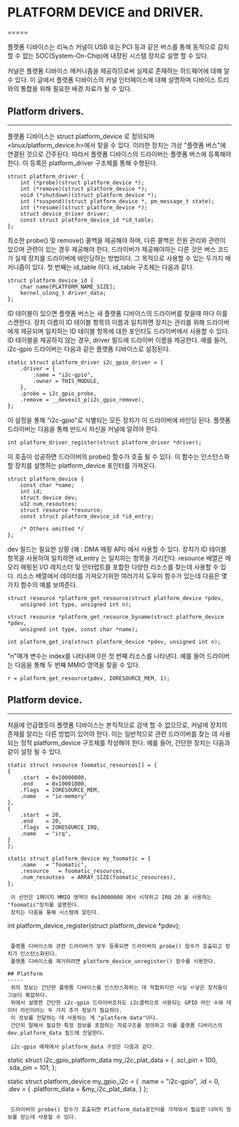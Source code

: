 # PLATFORM DEVICE and DRIVER.
=====

 플랫폼 디바이스는 리눅스 커널이 USB 또는 PCI 등과 같은 버스를 통해 동적으로 감지 할 수 없는 SOC(System-On-Chip)에 내장된 시스템 장치로 설명 할 수 있다. 

 커널은 플랫폼 디바이스 매커니즘을 제공하므로써 실제로 존재하는 하드웨어에 대해 알 수 있다. 
 이 글에서 플랫폼 디바이스의 커널 인터페이스에 대해 설명하며 디바이스 트리와의 통합을 위해 필요한 배경 자료가 될 수 있다.

## Platform drivers.
-----
 플랫폼 디바이스는 struct platform_device 로 정의되며 <linux/platform_device.h>에서 찾을 수 있다. 이러한 장치는 가상 "플랫폼 버스"에 연결된 것으로 간주된다.
 따라서 플랫폼 디바이스의 드라이버는 플랫폼 버스에 등록해야 한다. 이 등록은 platform_driver 구조체를 통해 수행된다. 

```
struct platform_driver {
	int (*probe)(struct platform_device *);
	int (*remove)(struct platform_device *);
	void (*shutdown)(struct platform_device *);
	int (*suspend)(struct platform_device *, pm_message_t state);
	int (*resume)(struct platform_device *);
	struct device_driver driver;
	const struct platform_device_id *id_table;
};
```
 최소한 probe() 및 remove() 콜백을 제공해야 하며, 다른 콜백은 전원 관리와 관련이 있으며 관련이 있는 경우 제공해야 한다.
 드라이버가 제공해야하는 다른 것은 버스 코드가 실제 장치를 드라이버에 바인딩하는 방법이다. 
 그 목적으로 사용할 수 있는 두가지 매커니즘이 있다. 첫 번째는 id_table 이다.
 id_table 구조체는 다음과 같다.

```
struct platform_device_id {
	char name[PLATFORM_NAME_SIZE];
	kernel_ulong_t driver_data;
};
```

 ID 테이블이 있으면 플랫폼 버스는 새 플랫폼 디바이스의 드라이버를 찾을때 마다 이를 스캔한다. 
 장치 이름이 ID 테이블 항목의 이름과 일치하면 장치는 관리를 위해 드라이버에게 제공되며 일치하는 ID 테이블 항목에 대한 포인터도 드라이버에서 사용할 수 있다.
 ID 테이블을 제공하지 않는 경우, driver 필드에 드라이버 이름을 제공한다. 
 예를 들어, i2c-gpio 드라이버는 다음과 같은 플랫폼 디바이스로 설정된다. 

```
static struct platform_driver i2c_gpio_driver = {
	.driver = {
		.name = "i2c-gpio",
		.owner = THIS_MODULE,
	},
	.probe = i2c_gpio_probe,
	.remove = __devexit_p(i2c_gpio_remove),
};
```

 이 설정을 통해 "i2c-gpio"로 식별되는 모든 장치가 이 드라이버에 바인딩 된다. 
 플랫폼 드라이버는 다음을 통해 반드시 자신을 커널에 알려야 한다.

```
int platform_driver_register(struct platform_driver *driver);
```

 이 호출이 성공하면 드라이버의 probe() 함수가 호출 될 수 있다. 이 함수는 인스턴스화 할 장치를 설명하는 platform_device 포인터를 가져온다. 

```
struct platform_device {
	const char *name;
	int id;
	struct device dev;
	u32 num_resoutces;
	struct resource *resource;
	const struct platform_device_id *id_entry;

	/* Others omitted */
};
```
 dev 필드는 필요한 상황 (예 : DMA 매핑 API) 에서 사용할 수 있다. 장치가 ID 테이블 항목을 사용하여 일치하면 id_entry 는 일치하는 항목을 가리킨다.
 resource 배열은 메모리 매핑된 I/O 레지스터 및 인터럽트를 포함한 다양한 리소스를 찾는데 사용할 수 있다. 
 리소스 배열에서 데이터를 가져오기위한 여러가지 도우미 함수가 있는데 다음은 몇가지 함수의 예를 보여준다.
```
struct resource *platform_get_resource(struct platform_device *pdev, 
	unsigned int type, unsigned int n);

struct resource *platform_get_resource_byname(struct platform_device *pdev,
	unsigned int type, const char *name);

int platform_get_irq(struct platform_device *pdev, unsigned int n);
```

 "n"매개 변수는 index를 나타내며 0은 첫 번째 리소스를 나타낸다. 예를 들어 드라이버는 다음을 통해 두 번째 MMIO 영역을 찾을 수 있다.
```
r = platform_get_resource(pdev, IORESOURCE_MEM, 1);
```


## Platform device.
-----
 처음에 언급했듯이 플랫폼 디바이스는 본직적으로 검색 할 수 없으므로, 커널에 장치의 존재를 알리는 다른 방법이 있어야 한다.
 이는 일반적으로 관련 드라이버를 찾는 데 사용되는 정적 platform_device 구조체를 작성해야 한다. 
 예를 들어, 간단한 장치는 다음과 같이 설정 될 수 있다. 

```
static struct resource foomatic_resources[] = {
{
	.start	= 0x10000000,
	.end	= 0x10001000,
	.flags	= IORESOURCE_MEM,
	.name	= "io-memory"
},
{
	.start	= 20,
	.end	= 20,
	.flags	= IORESOURCE_IRQ,
	.name	= "irq",
}
};

static struct platform_device my_foomatic = {
	.name	= "foomatic",
	.resource	= foomatic_resources,
	.num_resoutces	= ARRAY_SIZE(foomatic_resources),
};

 이 선언은 1페이지 MMIO 영역이 0x10000000 에서 시작하고 IRQ 20 을 사용하는 "foomatic"장치를 설명한다. 
 장치는 다음을 통해 시스템에 알린다.

```
int platform_device_register(struct platform_device *pdev);
```

 플랫폼 디바이스와 관련 드라이버가 모두 등록되면 드라이버의 probe() 함수가 호출되고 장치가 인스턴스화된다.
 플랫폼 디바이스를 제거하려면 platform_device_unregister() 함수를 사용한다.

## Platform
-----
 위의 정보는 간단한 플랫폼 디바이스를 인스턴스화하는 데 적합하지만 사실 ㅁ낳은 장치들이 그보다 복잡하다. 
 위에서 설명한 간단한 i2c-gpio 드라이버조차도 i2c클럭으로 사용되는 GPIO 라인 수와 데이터 라인이라는 두 가지 추가 정보가 필요하다.
 이 정보를 전달하는 데 사용하는 게 "platform data"이다. 
 간단히 말해서 필요한 특정 정보를 포함하는 자료구조를 정의하고 이를 플랫폼 디바이스의  dev.platform_data 필드에 전달한다.

 i2c-gpio 예제에서 platform_data 구성은 다음과 같다.
```
static struct i2c_gpio_platform_data my_i2c_plat_data = {
	.scl_pin = 100,
	.sda_pin = 101,
};

static struct platform_device my_gpio_i2c = {
	.name = "i2c-gpio",
	.id = 0,
	.dev = {
		.platform_data = &my_i2c_plat_data,
	}
};
```

 드라이버의 probe() 함수가 호출되면 Platform_data포인터를 가져와서 필요한 나머지 정보를 얻는데 사용할 수 있다. 

```
